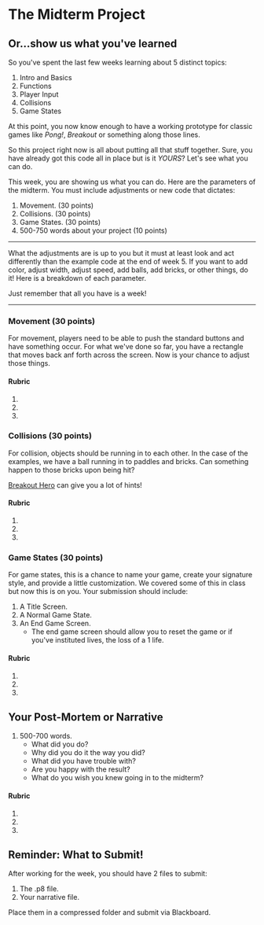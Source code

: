 # The Midterm Project
## Or...show us what you've learned

So you've spent the last few weeks learning about 5 distinct topics: 
1. Intro and Basics
1. Functions 
1. Player Input
1. Collisions
1. Game States

At this point, you now know enough to have a working prototype for classic games like *Pong!*, *Breakout* or something along those lines. 

So this project right now is all about putting all that stuff together. Sure, you have already got this code all 
in place but is it *YOURS*? Let's see what you can do. 

This week, you are showing us what you can do. Here are the parameters of the midterm. You must include adjustments or new code that dictates:  
1. Movement. (30 points)
1. Collisions. (30 points)
1. Game States. (30 points)
1. 500-750 words about your project (10 points)

___

What the adjustments are is up to you but it must at least look and act differently than the example code at the end of week 5. If you want to add color, adjust width, adjust speed, add balls, add bricks, or other things, do it! Here is a breakdown of each parameter. 

Just remember that all you have is a week! 
___

### Movement (30 points)
For movement, players need to be able to push the standard buttons and have something occur. For what we've done so far, you have a rectangle that moves back anf forth across the screen. Now is your chance to adjust those things. 

#### Rubric

1. 
1. 
1. 

### Collisions (30 points)
For collision, objects should be running in to each other. In the case of the examples, we have a ball running in to paddles and bricks. Can something happen to those bricks upon being hit? 

[Breakout Hero](https://www.youtube.com/watch?v=-dElgcbsHdA) can give you a lot of hints!

#### Rubric

1. 
1. 
1. 

### Game States (30 points)
For game states, this is a chance to name your game, create your signature style, and provide a little customization. We covered some of this in class but now this is on you. Your submission should include: 

1. A Title Screen.
1. A Normal Game State.
1. An End Game Screen.
	* The end game screen should allow you to reset the game or if you've instituted lives, the loss of a 1 life.

#### Rubric

1. 
1. 
1. 

## Your Post-Mortem or Narrative
1. 500-700 words.
	* What did you do?
	* Why did you do it the way you did?
	* What did you have trouble with?
	* Are you happy with the result?
	* What do you wish you knew going in to the midterm?
	
#### Rubric

1. 
1. 
1. 

## Reminder: What to Submit!

After working for the week, you should have 2 files to submit: 
1. The .p8 file.
2. Your narrative file.

Place them in a compressed folder and submit via Blackboard.